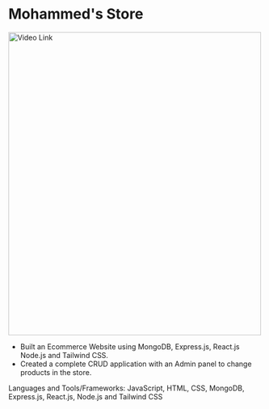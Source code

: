 # Mohammed's Store 

<img src="https://drive.google.com/file/d/1AcvgHz2wQcXMp5PL2hQ6loULF0mOSX2g/view?usp=drive_link" alt="Video Link" width="500" height="600">


- Built an Ecommerce Website using MongoDB, Express.js, React.js Node.js and Tailwind CSS. 
- Created a complete CRUD application with an Admin panel to change products in the store.

Languages and Tools/Frameworks: JavaScript, HTML, CSS, MongoDB, Express.js, React.js, Node.js and Tailwind CSS
